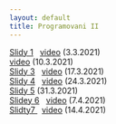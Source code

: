 ```yaml
---
layout: default
title: Programovani II
---
```


[Slidy 1](https://docs.google.com/presentation/d/129rrkTW61FKTLpeXndneuG2BYt-E7vg_hRgBD5KIV-4/edit?usp=sharing) &nbsp; [video](https://u.pcloud.link/publink/show?code=XZHOJfXZ3MDow0cyrhpAy2yn8xV1F5Wq0nkk) (3.3.2021) <br>
[video](https://u.pcloud.link/publink/show?code=XZPSmBXZByj3CXA7xHyYgbPJW1inhhNVTXcV)  (10.3.2021) <br>
[Slidy 3](https://u.pcloud.link/publink/show?code=XZxNS2XZyn3tmN7exspvdJdrQfJdvyMdybT7) &nbsp; [video](https://u.pcloud.link/publink/show?code=XZT7f2XZv88MvzSQeVVMI5SJkmspjfmOxinX) (17.3.2021) <br>
[Slidy 4](https://u.pcloud.link/publink/show?code=XZGTC2XZma7zfOEB6xyAq0QSnvANFfllYLOy) &nbsp; [video](https://u.pcloud.link/publink/show?code=XZFgC2XZuLR4DoeUbDHdcgOSlNCUBkcSoHSk) (24.3.2021) <br>
[Slidy 5](https://docs.google.com/presentation/d/1xGAPrFu0UJIdTW5t3le6SvO5GpTDYRTOQTVBknIUE9I/edit?usp=sharing) (31.3.2021) <br>
[Slidey 6](https://u.pcloud.link/publink/show?code=XZ1icWXZpOTFFHFWPiFC7WmlGyb6K4EseAk7) &nbsp; [video](https://u.pcloud.link/publink/show?code=XZQrcWXZfFjEXf81X3VKPHK3E7ebB8PKFI8V) (7.4.2021) <br>
[Slidty7 ](https://u.pcloud.link/publink/show?code=XZ447DXZkhf7AOWo0a80gfffLmLfnHBWaDAk) &nbsp; [video](https://u.pcloud.link/publink/show?code=XZbz7DXZwBycLEXbfxXqGITv0DBypB8jsUQV) (14.4.2021) <br>